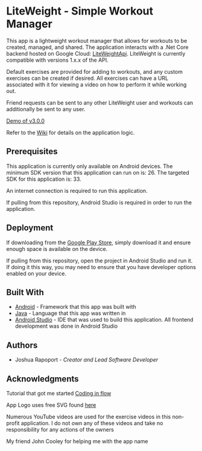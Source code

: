 # LiteWeight - Simple Workout Manager

This app is a lightweight workout manager that allows for workouts to be created, managed, and shared. The application interacts with a .Net Core backend hosted on Google Cloud: [LiteWeightApi](https://github.com/joshrap67/LiteWeightApi). LiteWeight is currently compatible with versions 1.x.x of the API.

Default exercises are provided for adding to workouts, and any custom exercises can be created if desired. All exercises can have a URL associated with it for viewing a video on how to perform it while working out.

Friend requests can be sent to any other LiteWeight user and workouts can additionally be sent to any user.

[Demo of v3.0.0](https://youtu.be/eTNm_Hre1ns)

Refer to the [Wiki](https://github.com/joshrap67/LiteWeight/wiki) for details on the application logic.

## Prerequisites

This application is currently only available on Android devices. The minimum SDK version that this application can run on is: 26. The targeted SDK for this application is: 33.

An internet connection is required to run this application.

If pulling from this repository, Android Studio is required in order to run the application.

## Deployment

If downloading from the [Google Play Store](https://play.google.com/store/apps/details?id=com.joshrap.liteweight&fbclid=IwAR3tvspaMUvVOcPjw1NHzb0wUL9l5aDlZ9ferGfqPbp9ev7__Ob-D6hP5lw), simply download it and ensure enough space is available on the device.

If pulling from this repository, open the project in Android Studio and run it. If doing it this way, you may need to ensure that you have developer options enabled on your device.

## Built With

- [Android](https://www.android.com/) - Framework that this app was built with
- [Java](https://docs.oracle.com/en/java/) - Language that this app was written in
- [Android Studio](https://developer.android.com/studio) - IDE that was used to build this application. All frontend development was done in Android Studio

## Authors

- Joshua Rapoport - *Creator and Lead Software Developer*

## Acknowledgments

Tutorial that got me started [Coding in flow](https://codinginflow.com/tutorials/android)

App Logo uses free SVG found [here](https://uxwing.com/feather-icon/)

Numerous YouTube videos are used for the exercise videos in this non-profit application. I do not own any of these videos and take no responsibility for any actions of the owners

My friend John Cooley for helping me with the app name
